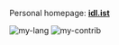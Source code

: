 Personal homepage: **[idl.ist](https://idl.ist/)**

![my-lang](https://mystats.idl.ist/api/top-langs?username=idlist&count_private=true&&layout=compact&langs_count=10&hide=CMake)
![my-contrib](https://mystats.idl.ist/api?username=idlist&count_private=true&show_icons=true&hide_title=true&hide_rank=true&disable_animations=true) 
